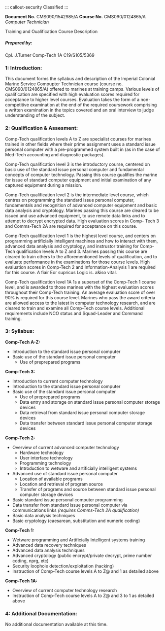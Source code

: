 ::: callout-security
Classified
:::

**Document No.** CMS090/1542985/A
**Course No.** CMS090/0124865/A
_Computer Technician_

Training and Oualification
Course Description

##### Prepared by:

Cpl. J.Turner
Comp-Tech 1A
C19/S105/5369

### 1: Introduction:

This document forms the syllabus and description of the Imperial
Colonial Marine Service Compupter Technician course (course no.
CMS090/0124865/A) offered to marines at training camps. Various levels
of qualification are specified with high evaluation scores required for
acceptance to higher level courses. Evaluation takes the form of a non-
competitive examination at the end of the required coursework
comprising a written examination in the topics covered and an oral
interview to judge understanding of the subject.

### 2: Qualification & Assesment:

Comp-Tech qualification levels A to Z are specialist courses for
marines trained in other fields where their prime assignment uses a
standard issue personal computer with a pre-programmed system built in
(as in the case of Med-Tech accounting and diagnostic packages).

Comp-Tech qualification level 3 is the introductory course, centered on
basic use of the standard issue personal computer and fundamental
concepts of computer technology. Passing this course gualifies the
marine for issue of standard computer equipment and initial examination
of any captured equipment during a mission.

Comp-Tech qualification level 2 is the intermediate level course, which
centres on programming the standard issue personal computer,
fundamentals and recognition of advanced computer equipment and basic
data analysis and cryptology. Marines passing this course are cleared
to be issued and use advanced equipment, to use remote data links and
to attempt to decrypt encrypted data. High evaluation scores in Comp-
Tech 3 and Comms-Tech 2A are required for acceptance on this course.

Comp-Tech qualification level 1 is the highest level course, and
centers on programming artificially intelligent machines and how to
interact with them, advanced data analysis and cryptology, and
instrustor training for Comp-Tech qualification levels A to Z and 3.
Marines passing this course are cleared to train others to the
afforementioned levels of qualification, and to evaluate performance in
the examinations for those course levels. High evaluation scores in
Comp-Tech 2 and Information-Analysis 1 are required for this course. A
fiair Eor supricus Logic is. a&iso vital.

Comp-Tech qualification level 1A 1s a superset of the Comp-Tech 1
course level, and is awarded to those marines with the highest
evaluation scores throughout their Comp-Tech training. An average
evaluation score of over 90% is required for this course level. Marines
who pass the award criteria are allowed access to the latest in
computer technology research, and are cleared to train and examine all
Comp-Tech course levels. Additional requirements include NCO status and
Squad-Leader and Command training.

### 3: Syllabus:

**Comp-Tech A-Z:**

- Introduction to the standard issue personal computer
- Basic use of the standard issue personal computer 
  - Use of preprepared programs

**Comp-Tech 3:**

- Introduction to current computer technology
- Introduction to the standard issue personal
   computer
- Basic use of the standard issue personal computer
  - Use of preprepared programs
  - Data entry and storage on standard issue
    personal computer storage devices
  - Data retrieval from standard issue personal
    computer storage devices
  - Data transfer between standard issue
    personal computer storage devices

**Comp-Tech 2:** 
- Overview of current advanced computer technology
  - Hardware technology
  - User interface technology
  - Programming technology
  - Introduction to wetware and artificially
    intelligent systems
- Advanced use of standard issue personal computer
  - Location of available programs
  - Location and retrieval of program source
  - Transfer of programs and source between
    standard issue personal computer
    storage devices
- Basic standard issue personal computer programming
- Data transfer from standard issue personal
  computer via communications links
  _(requires Comms-Tech 2A qualification)_
- Basic data analysis techniques
- Basic cryptology (caesarean, substitution and
  numeric coding)


**Comp-Tech 1:** 
- Wetware programming and Artificially Intelligent
  systems training
- Advanced data recovery techniques
- Advanced data analysis techniques
- Advanced cryptology (public encrypt/private
  decrypt, prime number coding, nprg, etc)
- Security loophole detection/exploitation
  (hacking)
- Instruction of Comp-Tech course levels A to Z@ and
  1 as detailed above

**Comp-Tech 1A:**

 - Overview of current computer technology research
- Instruction of Comp-Tech course levels A to Z@ and
  3 to 1 as detailed above

### 4: Additional Documentation:

No additional documentation available at this time.

